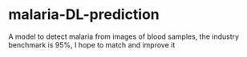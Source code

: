 # malaria-DL-prediction
A model to detect malaria from images of blood samples, the industry benchmark is 95%, I hope to match and improve it
